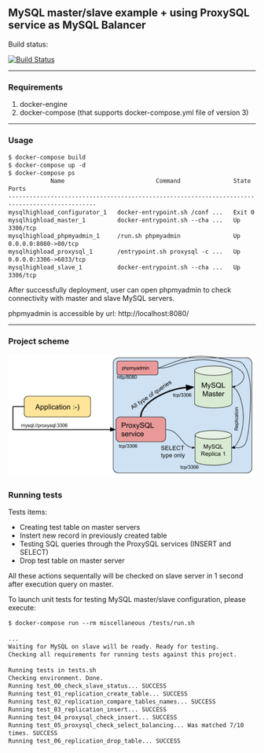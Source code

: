 ## MySQL master/slave example + using ProxySQL service as MySQL Balancer

Build status:

[![Build Status](https://travis-ci.org/Onix-Systems/mysql-master-slave.svg?branch=master)](https://travis-ci.org/Onix-Systems/mysql-master-slave)

---

### Requirements

1. docker-engine
1. docker-compose (that supports docker-compose.yml file of version 3)

---

### Usage
```
$ docker-compose build
$ docker-compose up -d
$ docker-compose ps
            Name                          Command               State            Ports          
-----------------------------------------------------------------------------------------------
mysqlhighload_configurator_1   docker-entrypoint.sh /conf ...   Exit 0                          
mysqlhighload_master_1         docker-entrypoint.sh --cha ...   Up       3306/tcp               
mysqlhighload_phpmyadmin_1     /run.sh phpmyadmin               Up       0.0.0.0:8080->80/tcp   
mysqlhighload_proxysql_1       /entrypoint.sh proxysql -c ...   Up       0.0.0.0:3306->6033/tcp
mysqlhighload_slave_1          docker-entrypoint.sh --cha ...   Up       3306/tcp         
```

After successfully deployment, user can open phpmyadmin to check connectivity
with master and slave MySQL servers.

phpmyadmin is accessible by url: http://localhost:8080/

---

### Project scheme

![scheme.png](./scheme.png)

### Running tests

Tests items:

* Creating test table on master servers
* Instert new record in previously created table
* Testing SQL queries through the ProxySQL services (INSERT and SELECT)
* Drop test table on master server

All these actions sequentally will be checked on slave server in 1 second after
execution query on master.

To launch unit tests for testing MySQL master/slave configuration, please execute:

```
$ docker-compose run --rm miscellaneous /tests/run.sh

...
Waiting for MySQL on slave will be ready. Ready for testing.
Checking all requirements for running tests against this project.

Running tests in tests.sh
Checking environment. Done.
Running test_00_check_slave_status... SUCCESS
Running test_01_replication_create_table... SUCCESS
Running test_02_replication_compare_tables_names... SUCCESS
Running test_03_replication_insert... SUCCESS
Running test_04_proxysql_check_insert... SUCCESS
Running test_05_proxysql_check_select_balancing... Was matched 7/10 times. SUCCESS
Running test_06_replication_drop_table... SUCCESS

```
